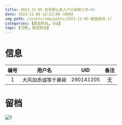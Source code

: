 ```yaml
---
title: 2023-11-05 总有那么些人户口会缺几页~#1
date: 2023-11-05 12:22:00 +0800
img_path: /assets/img/posts/2023-11-05-碧蓝航线-1/
categories: [碧蓝航线, b站]
tags: [河豚, 碧蓝航线]
---
```


# 信息

| 编号 |       用户名       |    UID    | 备注 |
| :--: | :----------------: | :-------: | :--: |
|  1   | 大风加赤诚等于暴毙 | 290141205 |  无  |

# 留档

![1](1.jpg)